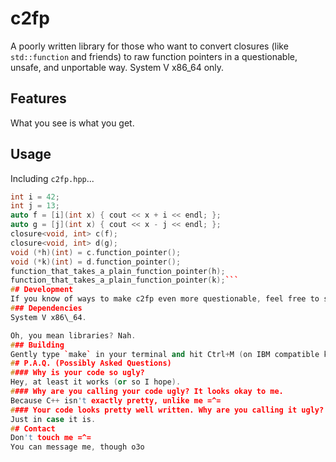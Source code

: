 # c2fp
A poorly written library for those who want to convert closures (like `std::function` and friends) to raw function pointers in a questionable, unsafe, and unportable way. System V x86\_64 only.
## Features
What you see is what you get.
## Usage
Including `c2fp.hpp`...

```cpp
int i = 42;
int j = 13;
auto f = [i](int x) { cout << x + i << endl; };
auto g = [j](int x) { cout << x - j << endl; };
closure<void, int> c(f);
closure<void, int> d(g);
void (*h)(int) = c.function_pointer();
void (*k)(int) = d.function_pointer();
function_that_takes_a_plain_function_pointer(h);
function_that_takes_a_plain_function_pointer(k);```
## Development
If you know of ways to make c2fp even more questionable, feel free to submit a pull request. If you know of a more legitimate and safer way to do this, this repository might be too ugly and poorly written for you to work on.
### Dependencies
System V x86\_64.

Oh, you mean libraries? Nah.
### Building
Gently type `make` in your terminal and hit Ctrl+M (on IBM compatible keyboards) or Control+M (on Apple keyboards), or the Return key if you have functional one. Hopefully a file called `libc2fp.so` or `libc2fp.dylib` will gently manifest itself after a moment or two.
## P.A.Q. (Possibly Asked Questions)
#### Why is your code so ugly?
Hey, at least it works (or so I hope).
#### Why are you calling your code ugly? It looks okay to me.
Because C++ isn't exactly pretty, unlike me =^=
#### Your code looks pretty well written. Why are you calling it ugly?
Just in case it is.
## Contact
Don't touch me =^=  
You can message me, though o3o
